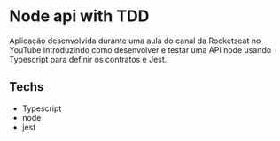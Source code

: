 # Node api with TDD

Aplicação desenvolvida durante uma aula do canal da Rocketseat no YouTube Introduzindo como desenvolver e testar uma API node usando Typescript para definir os contratos e Jest.

## Techs

- Typescript
- node
- jest
